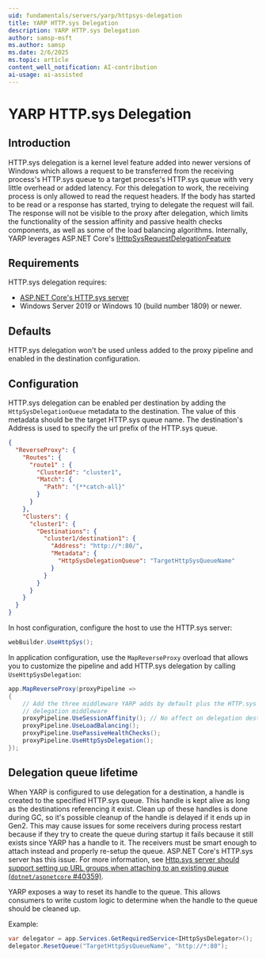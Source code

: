 ```yaml
---
uid: fundamentals/servers/yarp/httpsys-delegation
title: YARP HTTP.sys Delegation
description: YARP HTTP.sys Delegation
author: samsp-msft
ms.author: samsp
ms.date: 2/6/2025
ms.topic: article
content_well_notification: AI-contribution
ai-usage: ai-assisted
---
```

# YARP HTTP.sys Delegation

## Introduction

HTTP.sys delegation is a kernel level feature added into newer versions of Windows which allows a request to be transferred from the receiving process's HTTP.sys queue to a target process's HTTP.sys queue with very little overhead or added latency. For this delegation to work, the receiving process is only allowed to read the request headers. If the body has started to be read or a response has started, trying to delegate the request will fail. The response will not be visible to the proxy after delegation, which limits the functionality of the session affinity and passive health checks components, as well as some of the load balancing algorithms. Internally, YARP leverages ASP.NET Core's [IHttpSysRequestDelegationFeature](/dotnet/api/microsoft.aspnetcore.server.httpsys.ihttpsysrequestdelegationfeature) 

## Requirements

HTTP.sys delegation requires:

* [ASP.NET Core's HTTP.sys server](/aspnet/core/fundamentals/servers/httpsys)
* Windows Server 2019 or Windows 10 (build number 1809) or newer.

## Defaults

HTTP.sys delegation won't be used unless added to the proxy pipeline and enabled in the destination configuration. 

## Configuration

HTTP.sys delegation can be enabled per destination by adding the `HttpSysDelegationQueue` metadata to the destination. The value of this metadata should be the target HTTP.sys queue name. The destination's Address is used to specify the url prefix of the HTTP.sys queue.

```json
{
  "ReverseProxy": {
    "Routes": {
      "route1" : {
        "ClusterId": "cluster1",
        "Match": {
          "Path": "{**catch-all}"
        }
      }
    },
    "Clusters": {
      "cluster1": {
        "Destinations": {
          "cluster1/destination1": {
            "Address": "http://*:80/",
            "Metadata": {
              "HttpSysDelegationQueue": "TargetHttpSysQueueName"
            }
          }
        }
      }
    }
  }
}
```

In host configuration, configure the host to use the HTTP.sys server:

```csharp
webBuilder.UseHttpSys();
```

In application configuration, use the `MapReverseProxy` overload that allows you to customize the pipeline and add HTTP.sys delegation by calling `UseHttpSysDelegation`:

```csharp
app.MapReverseProxy(proxyPipeline =>
{
    // Add the three middleware YARP adds by default plus the HTTP.sys
    // delegation middleware
    proxyPipeline.UseSessionAffinity(); // No affect on delegation destinations
    proxyPipeline.UseLoadBalancing();
    proxyPipeline.UsePassiveHealthChecks();
    proxyPipeline.UseHttpSysDelegation();
});
```

## Delegation queue lifetime

When YARP is configured to use delegation for a destination, a handle is created to the specified HTTP.sys queue. This handle is kept alive as long as the destinations referencing it exist. Clean up of these handles is done during GC, so it's possible cleanup of the handle is delayed if it ends up in Gen2. This may cause issues for some receivers during process restart because if they try to create the queue during startup it fails because it still exists since YARP has a handle to it. The receivers must be smart enough to attach instead and properly re-setup the queue. ASP.NET Core's HTTP.sys server has this issue. For more information, see [Http.sys server should support setting up URL groups when attaching to an existing queue (`dotnet/aspnetcore` #40359)](https://github.com/dotnet/aspnetcore/issues/40359).

YARP exposes a way to reset its handle to the queue. This allows consumers to write custom logic to determine when the handle to the queue should be cleaned up.

Example:

```csharp
var delegator = app.Services.GetRequiredService<IHttpSysDelegator>();
delegator.ResetQueue("TargetHttpSysQueueName", "http://*:80");
```
